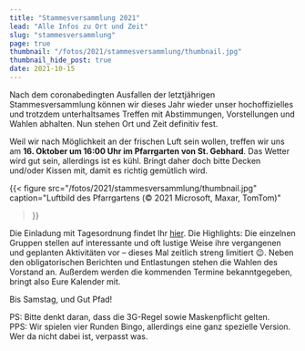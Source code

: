 ```yaml
---
title: "Stammesversammlung 2021"
lead: "Alle Infos zu Ort und Zeit"
slug: "stammesversammlung"
page: true
thumbnail: "/fotos/2021/stammesversammlung/thumbnail.jpg"
thumbnail_hide_post: true
date: 2021-10-15
---
```


Nach dem coronabedingten Ausfallen der letztjährigen Stammesversammlung können
wir dieses Jahr wieder unser hochoffizielles und trotzdem unterhaltsames Treffen
mit Abstimmungen, Vorstellungen und Wahlen abhalten. Nun stehen Ort und Zeit
definitiv fest.

Weil wir nach Möglichkeit an der frischen Luft sein wollen, treffen wir uns
am **16. Oktober um 16:00 Uhr im Pfarrgarten von St. Gebhard**. Das
Wetter wird gut sein, allerdings ist es kühl. Bringt daher doch bitte Decken
und/oder Kissen mit, damit es richtig gemütlich wird.

{{< figure src="/fotos/2021/stammesversammlung/thumbnail.jpg"
    caption="Luftbild des Pfarrgartens (© 2021 Microsoft, Maxar, TomTom)"
>}}

Die Einladung mit Tagesordnung findet Ihr
[hier](/files/2021-10-Einladung-Stammesversammlung.pdf). Die Highlights: Die
einzelnen Gruppen stellen auf interessante und oft lustige Weise ihre
vergangenen und geplanten Aktivitäten vor – dieses Mal zeitlich streng limitiert
😉. Neben den obligatorischen Berichten und Entlastungen stehen die Wahlen des
Vorstand an. Außerdem werden die kommenden Termine bekanntgegeben, bringt also
Eure Kalender mit.

Bis Samstag, und Gut Pfad!

PS: Bitte denkt daran, dass die 3G-Regel sowie Maskenpflicht gelten.\
PPS: Wir spielen vier Runden Bingo, allerdings eine ganz spezielle Version. Wer
da nicht dabei ist, verpasst was.

